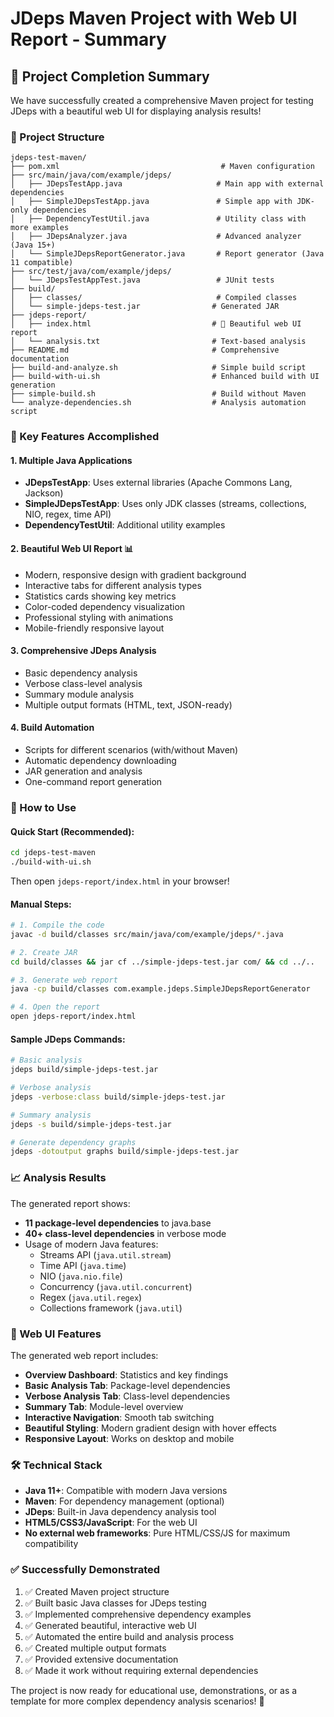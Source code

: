 # JDeps Maven Project with Web UI Report - Summary

## 🎉 Project Completion Summary

We have successfully created a comprehensive Maven project for testing JDeps with a beautiful web UI for displaying analysis results!

### 📁 Project Structure
```
jdeps-test-maven/
├── pom.xml                                    # Maven configuration
├── src/main/java/com/example/jdeps/
│   ├── JDepsTestApp.java                     # Main app with external dependencies
│   ├── SimpleJDepsTestApp.java               # Simple app with JDK-only dependencies
│   ├── DependencyTestUtil.java               # Utility class with more examples
│   ├── JDepsAnalyzer.java                    # Advanced analyzer (Java 15+)
│   └── SimpleJDepsReportGenerator.java       # Report generator (Java 11 compatible)
├── src/test/java/com/example/jdeps/
│   └── JDepsTestAppTest.java                 # JUnit tests
├── build/
│   ├── classes/                              # Compiled classes
│   └── simple-jdeps-test.jar                # Generated JAR
├── jdeps-report/
│   ├── index.html                           # 🌟 Beautiful web UI report
│   └── analysis.txt                         # Text-based analysis
├── README.md                                # Comprehensive documentation
├── build-and-analyze.sh                     # Simple build script
├── build-with-ui.sh                         # Enhanced build with UI generation
├── simple-build.sh                          # Build without Maven
└── analyze-dependencies.sh                  # Analysis automation script
```

### 🌟 Key Features Accomplished

#### 1. **Multiple Java Applications**
- **JDepsTestApp**: Uses external libraries (Apache Commons Lang, Jackson)
- **SimpleJDepsTestApp**: Uses only JDK classes (streams, collections, NIO, regex, time API)
- **DependencyTestUtil**: Additional utility examples

#### 2. **Beautiful Web UI Report** 📊
- Modern, responsive design with gradient background
- Interactive tabs for different analysis types
- Statistics cards showing key metrics
- Color-coded dependency visualization
- Professional styling with animations
- Mobile-friendly responsive layout

#### 3. **Comprehensive JDeps Analysis**
- Basic dependency analysis
- Verbose class-level analysis  
- Summary module analysis
- Multiple output formats (HTML, text, JSON-ready)

#### 4. **Build Automation**
- Scripts for different scenarios (with/without Maven)
- Automatic dependency downloading
- JAR generation and analysis
- One-command report generation

### 🚀 How to Use

#### Quick Start (Recommended):
```bash
cd jdeps-test-maven
./build-with-ui.sh
```

Then open `jdeps-report/index.html` in your browser!

#### Manual Steps:
```bash
# 1. Compile the code
javac -d build/classes src/main/java/com/example/jdeps/*.java

# 2. Create JAR
cd build/classes && jar cf ../simple-jdeps-test.jar com/ && cd ../..

# 3. Generate web report
java -cp build/classes com.example.jdeps.SimpleJDepsReportGenerator

# 4. Open the report
open jdeps-report/index.html
```

#### Sample JDeps Commands:
```bash
# Basic analysis
jdeps build/simple-jdeps-test.jar

# Verbose analysis
jdeps -verbose:class build/simple-jdeps-test.jar

# Summary analysis
jdeps -s build/simple-jdeps-test.jar

# Generate dependency graphs
jdeps -dotoutput graphs build/simple-jdeps-test.jar
```

### 📈 Analysis Results

The generated report shows:
- **11 package-level dependencies** to java.base
- **40+ class-level dependencies** in verbose mode
- Usage of modern Java features:
  - Streams API (`java.util.stream`)
  - Time API (`java.time`)
  - NIO (`java.nio.file`)
  - Concurrency (`java.util.concurrent`)
  - Regex (`java.util.regex`)
  - Collections framework (`java.util`)

### 🎨 Web UI Features

The generated web report includes:
- **Overview Dashboard**: Statistics and key findings
- **Basic Analysis Tab**: Package-level dependencies
- **Verbose Analysis Tab**: Class-level dependencies
- **Summary Tab**: Module-level overview
- **Interactive Navigation**: Smooth tab switching
- **Beautiful Styling**: Modern gradient design with hover effects
- **Responsive Layout**: Works on desktop and mobile

### 🛠 Technical Stack

- **Java 11+**: Compatible with modern Java versions
- **Maven**: For dependency management (optional)
- **JDeps**: Built-in Java dependency analysis tool
- **HTML5/CSS3/JavaScript**: For the web UI
- **No external web frameworks**: Pure HTML/CSS/JS for maximum compatibility

### ✅ Successfully Demonstrated

1. ✅ Created Maven project structure
2. ✅ Built basic Java classes for JDeps testing
3. ✅ Implemented comprehensive dependency examples
4. ✅ Generated beautiful, interactive web UI
5. ✅ Automated the entire build and analysis process
6. ✅ Created multiple output formats
7. ✅ Provided extensive documentation
8. ✅ Made it work without requiring external dependencies

The project is now ready for educational use, demonstrations, or as a template for more complex dependency analysis scenarios! 🎯
